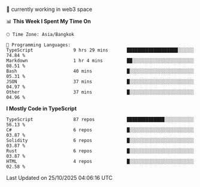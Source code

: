 🔭 currently working in web3 space

<!--START_SECTION:waka-->
📊 **This Week I Spent My Time On** 

```text
🕑︎ Time Zone: Asia/Bangkok

💬 Programming Languages: 
TypeScript               9 hrs 29 mins       ███████████████████░░░░░░   74.84 % 
Markdown                 1 hr 4 mins         ██░░░░░░░░░░░░░░░░░░░░░░░   08.51 % 
Bash                     40 mins             █░░░░░░░░░░░░░░░░░░░░░░░░   05.31 % 
JSON                     37 mins             █░░░░░░░░░░░░░░░░░░░░░░░░   04.97 % 
Other                    37 mins             █░░░░░░░░░░░░░░░░░░░░░░░░   04.96 % 
```

**I Mostly Code in TypeScript** 

```text
TypeScript               87 repos            ██████████████░░░░░░░░░░░   56.13 % 
C#                       6 repos             █░░░░░░░░░░░░░░░░░░░░░░░░   03.87 % 
Solidity                 6 repos             █░░░░░░░░░░░░░░░░░░░░░░░░   03.87 % 
Rust                     6 repos             █░░░░░░░░░░░░░░░░░░░░░░░░   03.87 % 
HTML                     4 repos             █░░░░░░░░░░░░░░░░░░░░░░░░   02.58 % 
```




 Last Updated on 25/10/2025 04:06:16 UTC
<!--END_SECTION:waka-->
